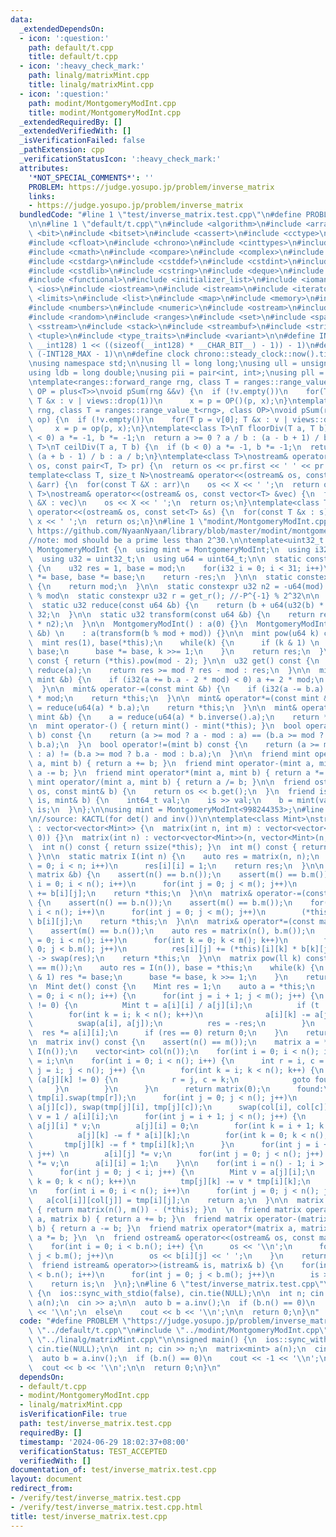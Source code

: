 ```yaml
---
data:
  _extendedDependsOn:
  - icon: ':question:'
    path: default/t.cpp
    title: default/t.cpp
  - icon: ':heavy_check_mark:'
    path: linalg/matrixMint.cpp
    title: linalg/matrixMint.cpp
  - icon: ':question:'
    path: modint/MontgomeryModInt.cpp
    title: modint/MontgomeryModInt.cpp
  _extendedRequiredBy: []
  _extendedVerifiedWith: []
  _isVerificationFailed: false
  _pathExtension: cpp
  _verificationStatusIcon: ':heavy_check_mark:'
  attributes:
    '*NOT_SPECIAL_COMMENTS*': ''
    PROBLEM: https://judge.yosupo.jp/problem/inverse_matrix
    links:
    - https://judge.yosupo.jp/problem/inverse_matrix
  bundledCode: "#line 1 \"test/inverse_matrix.test.cpp\"\n#define PROBLEM \"https://judge.yosupo.jp/problem/inverse_matrix\"\
    \n\n#line 1 \"default/t.cpp\"\n#include <algorithm>\n#include <array>\n#include\
    \ <bit>\n#include <bitset>\n#include <cassert>\n#include <cctype>\n#include <cfenv>\n\
    #include <cfloat>\n#include <chrono>\n#include <cinttypes>\n#include <climits>\n\
    #include <cmath>\n#include <compare>\n#include <complex>\n#include <concepts>\n\
    #include <cstdarg>\n#include <cstddef>\n#include <cstdint>\n#include <cstdio>\n\
    #include <cstdlib>\n#include <cstring>\n#include <deque>\n#include <fstream>\n\
    #include <functional>\n#include <initializer_list>\n#include <iomanip>\n#include\
    \ <ios>\n#include <iostream>\n#include <istream>\n#include <iterator>\n#include\
    \ <limits>\n#include <list>\n#include <map>\n#include <memory>\n#include <new>\n\
    #include <numbers>\n#include <numeric>\n#include <ostream>\n#include <queue>\n\
    #include <random>\n#include <ranges>\n#include <set>\n#include <span>\n#include\
    \ <sstream>\n#include <stack>\n#include <streambuf>\n#include <string>\n#include\
    \ <tuple>\n#include <type_traits>\n#include <variant>\n\n#define INT128_MAX (__int128)(((unsigned\
    \ __int128) 1 << ((sizeof(__int128) * __CHAR_BIT__) - 1)) - 1)\n#define INT128_MIN\
    \ (-INT128_MAX - 1)\n\n#define clock chrono::steady_clock::now().time_since_epoch().count()\n\
    \nusing namespace std;\n\nusing ll = long long;\nusing ull = unsigned long long;\n\
    using ldb = long double;\nusing pii = pair<int, int>;\nusing pll = pair<ll, ll>;\n\
    \ntemplate<ranges::forward_range rng, class T = ranges::range_value_t<rng>, class\
    \ OP = plus<T>>\nvoid pSum(rng &&v) {\n  if (!v.empty())\n    for(T p = v[0];\
    \ T &x : v | views::drop(1))\n      x = p = OP()(p, x);\n}\ntemplate<ranges::forward_range\
    \ rng, class T = ranges::range_value_t<rng>, class OP>\nvoid pSum(rng &&v, OP\
    \ op) {\n  if (!v.empty())\n    for(T p = v[0]; T &x : v | views::drop(1))\n \
    \     x = p = op(p, x);\n}\ntemplate<class T>\nT floorDiv(T a, T b) {\n  if (b\
    \ < 0) a *= -1, b *= -1;\n  return a >= 0 ? a / b : (a - b + 1) / b;\n}\ntemplate<class\
    \ T>\nT ceilDiv(T a, T b) {\n  if (b < 0) a *= -1, b *= -1;\n  return a >= 0 ?\
    \ (a + b - 1) / b : a / b;\n}\ntemplate<class T>\nostream& operator<<(ostream&\
    \ os, const pair<T, T> pr) {\n  return os << pr.first << ' ' << pr.second;\n}\n\
    template<class T, size_t N>\nostream& operator<<(ostream& os, const array<T, N>\
    \ &arr) {\n  for(const T &X : arr)\n    os << X << ' ';\n  return os;\n}\ntemplate<class\
    \ T>\nostream& operator<<(ostream& os, const vector<T> &vec) {\n  for(const T\
    \ &X : vec)\n    os << X << ' ';\n  return os;\n}\ntemplate<class T>\nostream&\
    \ operator<<(ostream& os, const set<T> &s) {\n  for(const T &x : s)\n    os <<\
    \ x << ' ';\n  return os;\n}\n#line 1 \"modint/MontgomeryModInt.cpp\"\n//reference:\
    \ https://github.com/NyaanNyaan/library/blob/master/modint/montgomery-modint.hpp#L10\n\
    //note: mod should be a prime less than 2^30.\n\ntemplate<uint32_t mod>\nstruct\
    \ MontgomeryModInt {\n  using mint = MontgomeryModInt;\n  using i32 = int32_t;\n\
    \  using u32 = uint32_t;\n  using u64 = uint64_t;\n\n  static constexpr u32 get_r()\
    \ {\n    u32 res = 1, base = mod;\n    for(i32 i = 0; i < 31; i++)\n      res\
    \ *= base, base *= base;\n    return -res;\n  }\n\n  static constexpr u32 get_mod()\
    \ {\n    return mod;\n  }\n\n  static constexpr u32 n2 = -u64(mod) % mod; //2^64\
    \ % mod\n  static constexpr u32 r = get_r(); //-P^{-1} % 2^32\n\n  u32 a;\n\n\
    \  static u32 reduce(const u64 &b) {\n    return (b + u64(u32(b) * r) * mod) >>\
    \ 32;\n  }\n\n  static u32 transform(const u64 &b) {\n    return reduce(u64(b)\
    \ * n2);\n  }\n\n  MontgomeryModInt() : a(0) {}\n  MontgomeryModInt(const int64_t\
    \ &b) \n    : a(transform(b % mod + mod)) {}\n\n  mint pow(u64 k) const {\n  \
    \  mint res(1), base(*this);\n    while(k) {\n      if (k & 1) \n        res *=\
    \ base;\n      base *= base, k >>= 1;\n    }\n    return res;\n  }\n\n  mint inverse()\
    \ const { return (*this).pow(mod - 2); }\n\n  u32 get() const {\n    u32 res =\
    \ reduce(a);\n    return res >= mod ? res - mod : res;\n  }\n\n  mint& operator+=(const\
    \ mint &b) {\n    if (i32(a += b.a - 2 * mod) < 0) a += 2 * mod;\n    return *this;\n\
    \  }\n\n  mint& operator-=(const mint &b) {\n    if (i32(a -= b.a) < 0) a += 2\
    \ * mod;\n    return *this;\n  }\n\n  mint& operator*=(const mint &b) {\n    a\
    \ = reduce(u64(a) * b.a);\n    return *this;\n  }\n\n  mint& operator/=(const\
    \ mint &b) {\n    a = reduce(u64(a) * b.inverse().a);\n    return *this;\n  }\n\
    \n  mint operator-() { return mint() - mint(*this); }\n  bool operator==(mint\
    \ b) const {\n    return (a >= mod ? a - mod : a) == (b.a >= mod ? b.a - mod :\
    \ b.a);\n  }\n  bool operator!=(mint b) const {\n    return (a >= mod ? a - mod\
    \ : a) != (b.a >= mod ? b.a - mod : b.a);\n  }\n\n  friend mint operator+(mint\
    \ a, mint b) { return a += b; }\n  friend mint operator-(mint a, mint b) { return\
    \ a -= b; }\n  friend mint operator*(mint a, mint b) { return a *= b; }\n  friend\
    \ mint operator/(mint a, mint b) { return a /= b; }\n\n  friend ostream& operator<<(ostream&\
    \ os, const mint& b) {\n    return os << b.get();\n  }\n  friend istream& operator>>(istream&\
    \ is, mint& b) {\n    int64_t val;\n    is >> val;\n    b = mint(val);\n    return\
    \ is;\n  }\n};\n\nusing mint = MontgomeryModInt<998244353>;\n#line 1 \"linalg/matrixMint.cpp\"\
    \n//source: KACTL(for det() and inv())\n\ntemplate<class Mint>\nstruct matrix\
    \ : vector<vector<Mint>> {\n  matrix(int n, int m) : vector<vector<Mint>>(n, vector<Mint>(m,\
    \ 0)) {}\n  matrix(int n) : vector<vector<Mint>>(n, vector<Mint>(n, 0)) {}\n\n\
    \  int n() const { return ssize(*this); }\n  int m() const { return ssize((*this)[0]);\
    \ }\n\n  static matrix I(int n) {\n    auto res = matrix(n, n);\n    for(int i\
    \ = 0; i < n; i++)\n      res[i][i] = 1;\n    return res;\n  }\n\n  matrix& operator+=(const\
    \ matrix &b) {\n    assert(n() == b.n());\n    assert(m() == b.m());\n    for(int\
    \ i = 0; i < n(); i++)\n      for(int j = 0; j < m(); j++)\n        (*this)[i][j]\
    \ += b[i][j];\n    return *this;\n  }\n\n  matrix& operator-=(const matrix &b)\
    \ {\n    assert(n() == b.n());\n    assert(m() == b.m());\n    for(int i = 0;\
    \ i < n(); i++)\n      for(int j = 0; j < m(); j++)\n        (*this)[i][j] -=\
    \ b[i][j];\n    return *this;\n  }\n\n  matrix& operator*=(const matrix &b) {\n\
    \    assert(m() == b.n());\n    auto res = matrix(n(), b.m());\n    for(int i\
    \ = 0; i < n(); i++)\n      for(int k = 0; k < m(); k++)\n        for(int j =\
    \ 0; j < b.m(); j++)\n          res[i][j] += (*this)[i][k] * b[k][j];\n    this\
    \ -> swap(res);\n    return *this;\n  }\n\n  matrix pow(ll k) const {\n    assert(n()\
    \ == m());\n    auto res = I(n()), base = *this;\n    while(k) {\n      if (k\
    \ & 1) res *= base;\n      base *= base, k >>= 1;\n    }\n    return res;\n  }\n\
    \n  Mint det() const {\n    Mint res = 1;\n    auto a = *this;\n    for(int i\
    \ = 0; i < n(); i++) {\n      for(int j = i + 1; j < m(); j++) {\n        while(a[j][i]\
    \ != 0) {\n          Mint t = a[i][i] / a[j][i];\n          if (t != 0)\n    \
    \        for(int k = i; k < n(); k++)\n              a[i][k] -= a[j][k] * t;\n\
    \          swap(a[i], a[j]);\n          res = -res;\n        }\n      }\n    \
    \  res *= a[i][i];\n      if (res == 0) return 0;\n    }\n    return res;\n  }\n\
    \n  matrix inv() const {\n    assert(n() == m());\n    matrix a = *this, tmp =\
    \ I(n());\n    vector<int> col(n());\n    for(int i = 0; i < n(); i++) col[i]\
    \ = i;\n\n    for(int i = 0; i < n(); i++) {\n      int r = i, c = i;\n      for(int\
    \ j = i; j < n(); j++) {\n        for(int k = i; k < n(); k++) {\n          if\
    \ (a[j][k] != 0) {\n            r = j, c = k;\n            goto found;\n     \
    \     }\n        }\n      }\n      return matrix(0);\n      found:\n      a[i].swap(a[r]),\
    \ tmp[i].swap(tmp[r]);\n      for(int j = 0; j < n(); j++)\n        swap(a[j][i],\
    \ a[j][c]), swap(tmp[j][i], tmp[j][c]);\n      swap(col[i], col[c]);\n      Mint\
    \ v = 1 / a[i][i];\n      for(int j = i + 1; j < n(); j++) {\n        Mint f =\
    \ a[j][i] * v;\n        a[j][i] = 0;\n        for(int k = i + 1; k < n(); k++)\n\
    \          a[j][k] -= f * a[i][k];\n        for(int k = 0; k < n(); k++)\n   \
    \       tmp[j][k] -= f * tmp[i][k];\n      }\n      for(int j = i + 1; j < n();\
    \ j++) \n        a[i][j] *= v;\n      for(int j = 0; j < n(); j++) \n        tmp[i][j]\
    \ *= v;\n      a[i][i] = 1;\n    }\n\n    for(int i = n() - 1; i > 0; i--) {\n\
    \      for(int j = 0; j < i; j++) {\n        Mint v = a[j][i];\n        for(int\
    \ k = 0; k < n(); k++)\n          tmp[j][k] -= v * tmp[i][k];\n      }\n    }\n\
    \n    for(int i = 0; i < n(); i++)\n      for(int j = 0; j < n(); j++)\n     \
    \   a[col[i]][col[j]] = tmp[i][j];\n    return a;\n  }\n\n  matrix operator-()\
    \ { return matrix(n(), m()) - (*this); }\n  \n  friend matrix operator+(matrix\
    \ a, matrix b) { return a += b; }\n  friend matrix operator-(matrix a, matrix\
    \ b) { return a -= b; }\n  friend matrix operator*(matrix a, matrix b) { return\
    \ a *= b; }\n  \n  friend ostream& operator<<(ostream& os, const matrix& b) {\n\
    \    for(int i = 0; i < b.n(); i++) {\n      os << '\\n';\n      for(int j = 0;\
    \ j < b.m(); j++)\n        os << b[i][j] << ' ';\n    }\n    return os;\n  }\n\
    \  friend istream& operator>>(istream& is, matrix& b) {\n    for(int i = 0; i\
    \ < b.n(); i++)\n      for(int j = 0; j < b.m(); j++)\n        is >> b[i][j];\n\
    \    return is;\n  }\n};\n#line 6 \"test/inverse_matrix.test.cpp\"\n\nsigned main()\
    \ {\n  ios::sync_with_stdio(false), cin.tie(NULL);\n\n  int n; cin >> n;\n  matrix<mint>\
    \ a(n);\n  cin >> a;\n\n  auto b = a.inv();\n  if (b.n() == 0)\n    cout << -1\
    \ << '\\n';\n  else\n    cout << b << '\\n';\n\n  return 0;\n}\n"
  code: "#define PROBLEM \"https://judge.yosupo.jp/problem/inverse_matrix\"\n\n#include\
    \ \"../default/t.cpp\"\n#include \"../modint/MontgomeryModInt.cpp\"\n#include\
    \ \"../linalg/matrixMint.cpp\"\n\nsigned main() {\n  ios::sync_with_stdio(false),\
    \ cin.tie(NULL);\n\n  int n; cin >> n;\n  matrix<mint> a(n);\n  cin >> a;\n\n\
    \  auto b = a.inv();\n  if (b.n() == 0)\n    cout << -1 << '\\n';\n  else\n  \
    \  cout << b << '\\n';\n\n  return 0;\n}\n"
  dependsOn:
  - default/t.cpp
  - modint/MontgomeryModInt.cpp
  - linalg/matrixMint.cpp
  isVerificationFile: true
  path: test/inverse_matrix.test.cpp
  requiredBy: []
  timestamp: '2024-06-29 18:02:37+08:00'
  verificationStatus: TEST_ACCEPTED
  verifiedWith: []
documentation_of: test/inverse_matrix.test.cpp
layout: document
redirect_from:
- /verify/test/inverse_matrix.test.cpp
- /verify/test/inverse_matrix.test.cpp.html
title: test/inverse_matrix.test.cpp
---
```

